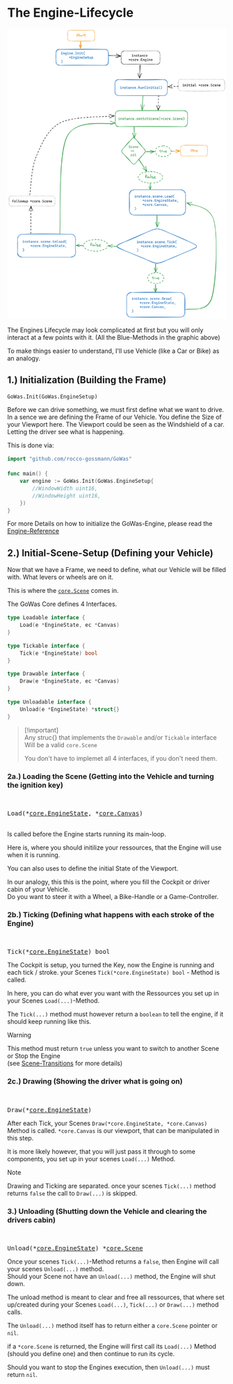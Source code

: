 # The Engine-Lifecycle

![Engine-Lifecycle-img](./Engine-Lifecycle.png)

The Engines Lifecycle may look complicated at first but you will only interact
at a few points with it. (All the Blue-Methods in the graphic above)

To make things easier to understand, I'll use Vehicle (like a Car or Bike) as an
analogy.

## 1.) Initialization (Building the Frame)

```
GoWas.Init(GoWas.EngineSetup)
```

Before we can drive something, we must first define what we want to drive. In a
sence we are defining the Frame of our Vehicle. You define the Size of your
Viewport here. The Viewport could be seen as the Windshield of a car. Letting
the driver see what is happening.

This is done via:

```go
import "github.com/rocco-gossmann/GoWas"

func main() {
    var engine := GoWas.Init(GoWas.EngineSetup{
        //WindowWidth uint16,
        //WindowHeight uint16,
    })
}
```

For more Details on how to initialize the GoWas-Engine, please read the
[Engine-Reference](./Engine.md)

## 2.) Initial-Scene-Setup (Defining your Vehicle)

Now that we have a Frame, we need to define, what our Vehicle will be filled
with. What levers or wheels are on it.

This is where the [`core.Scene`](./Scenes.md) comes in.

The GoWas Core defines 4 Interfaces.

```go
type Loadable interface {
    Load(e *EngineState, ec *Canvas)
}
```

```go
type Tickable interface {
    Tick(e *EngineState) bool
}
```

```go
type Drawable interface {
    Draw(e *EngineState, ec *Canvas)
}
```

```go
type Unloadable interface {
    Unload(e *EngineState) *struct{}
}
```

> [!important]\
> Any struc{} that implements the `Drawable` and/or `Tickable` interface Will be
> a valid `core.Scene`
>
> You don't have to implemet all 4 interfaces, if you don't need them.

### 2a.) Loading the Scene (Getting into the Vehicle and turning the ignition key)

&nbsp;<pre>Load(*[core.EngineState](./reference/EngineState.md), *[core.Canvas](./reference/Canvas.md))</pre>  
Is called before the Engine starts running its main-loop.

Here is, where you should initilize your ressources, that the Engine will use
when it is running.

You can also uses to define the initial State of the Viewport.

In our analogy, this this is the point, where you fill the Cockpit or driver
cabin of your Vehicle.\
Do you want to steer it with a Wheel, a Bike-Handle or a Game-Controller.

### 2b.) Ticking (Defining what happens with each stroke of the Engine)

&nbsp;<pre>Tick(*[core.EngineState](./reference/EngineState.md)) bool </pre>  

The Cockpit is setup, you turned the Key, now the Engine is running and each tick / stroke.
your Scenes `Tick(*core.EngineState) bool` - Method is called.

In here, you can do what ever you want with the Ressources you set up in your Scenes `Load(...)`-Method.

The `Tick(...)` method must however return a `boolean` to tell the engine,
if it should keep running like this.

> [!warning]
> This method must return `true` unless you want to switch to another Scene or Stop the Engine  
> (see [Scene-Transitions](./SceneTransitions.md) for more details)



### 2c.) Drawing (Showing the driver what is going on)

&nbsp;<pre>Draw(*[core.EngineState](./reference/EngineState.md))</pre>  

After each Tick, your Scenes `Draw(*core.EngineState, *core.Canvas)` Method is called.
`*core.Canvas` is our viewport, that can be manipulated in this step.

It is more likely however, that you will just pass it through to some components, you 
set up in your scenes `Load(...)` Method.

> [!note]  
> Drawing and Ticking are separated.
> once your scenes `Tick(...)` method returns `false` the call to `Draw(...)` is skipped. 

### 3.) Unloading (Shutting down the Vehicle and clearing the drivers cabin) 

&nbsp;<pre>Unload(*[core.EngineState](./reference/EngineState.md)) *[core.Scene](./reference/Scene.md) </pre>  

Once your scenes `Tick(...)`-Method returns a `false`, then Engine will call your scenes `Unload(...)` method.  
Should your Scene not have an `Unload(...)` method, the Engine will shut down.

The unload method is meant to clear and free all ressources, that where set up/created during your Scenes 
`Load(...)`, `Tick(...)` or `Draw(...)` method calls.

The `Unload(...)` method itself has to return either a `core.Scene` pointer or `nil`.

if a `*core.Scene` is returned, the Engine will first call its `Load(...)` Method (should you define one) and then continue to run its cycle. 

Should you want to stop the Engines execution, then `Unload(...)` must return `nil`.




